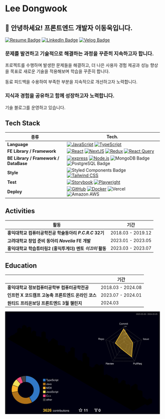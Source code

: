 # Lee Dongwook

## 👋 안녕하세요! 프론트엔드 개발자 이동욱입니다.

[![Resume Badge](https://img.shields.io/badge/notion-D3D3D3?style=flat&logo=notion&logoColor=white)](https://zigzag-citrus-12b.notion.site/cd0f3792573b4f45bfb94e4493be1adf)
[![LinkedIn Badge](http://img.shields.io/badge/-LinkedIn-0072b1?style=flat&logo=linkedin&link=https://www.linkedin.com/in/dong-wook-lee-1095112a0/)](https://www.linkedin.com/in/dong-wook-lee-1095112a0/)
[![Velog Badge](http://img.shields.io/badge/-Velog-20c997?style=flat-square&logo=velog&logoColor=white&link=https://velog.io/@dlehddnr99/)](https://velog.io/@dlehddnr99/)

### 문제를 발견하고 기술적으로 해결하는 과정을 꾸준히 지속하고자 합니다.
프로젝트를 수행하며 발생한 문제들을 해결하고, 더 나은 사용자 경험 제공과 성능 향상을 목표로 새로운 기술을 적용해보며 학습을 꾸준히 합니다.   

동료 피드백을 수용하여 부족한 부분을 지속적으로 개선하고자 노력합니다.

### 지식과 경험을 공유하고 함께 성장하고자 노력합니다.
기술 블로그를 운영하고 있습니다.



## Tech Stack

|            종류                           |      Tech.            |
|-------------------------------------------|-------------------------|
| **Language** | [![JavaScript](https://img.shields.io/badge/JavaScript-%23F7DF1E?style=flat&logo=javascript&logoColor=black)](https://developer.mozilla.org/en-US/docs/Web/JavaScript) [![TypeScript](https://img.shields.io/badge/TypeScript-%233178C6?style=flat&logo=typescript&logoColor=white)](https://www.typescriptlang.org/)|
| **FE Library / Framework** | [![React](https://img.shields.io/badge/React-%2361DAFB?style=flat&logo=react&logoColor=white)](https://reactjs.org/) [![NextJS](https://img.shields.io/badge/Next.js-%23000000?style=flat&logo=next.js&logoColor=white)](https://nextjs.org/) [![Redux](https://img.shields.io/badge/Redux-%23764ABC?style=flat&logo=redux&logoColor=white)](https://redux.js.org/) [![React Query](https://img.shields.io/badge/React_Query-%2385d0d3?style=flat&logo=react-query&logoColor=white)](https://react-query.tanstack.com/)      |
| **BE Library / Framework / DataBase** | [![express](https://img.shields.io/badge/express-green?style=flat&logo=express&logoColor=white)](https://www.npmjs.com/package/express) [![Node.js](https://img.shields.io/badge/Node.js-43853D?style=flat&logo=node.js&logoColor=white)](https://nodejs.org/) ![MongoDB Badge](https://img.shields.io/badge/MongoDB-47A248?style=flat-square&logo=MongoDB&logoColor=white) ![PostgreSQL Badge](https://img.shields.io/badge/PostgreSQL-336791?style=flat-square&logo=PostgreSQL&logoColor=white)
| **Style** |![Styled Components Badge](https://img.shields.io/badge/styled%20components-DB7093?style=flat-square&logo=styled-components&logoColor=white) [![Tailwind CSS](https://img.shields.io/badge/Tailwind_CSS-%231a202c?style=flat&logo=tailwind-css&logoColor=white)](https://tailwindcss.com/)      |
| **Test** | [![Storybook](https://img.shields.io/badge/Storybook-%23FF4785?style=flat&logo=storybook&logoColor=white)](https://storybook.js.org/) [![Playwright](https://img.shields.io/badge/Playwright-%231099FF?style=flat&logo=playwright&logoColor=white)](https://playwright.dev/)   |
| **Deploy** |[![GitHub](https://img.shields.io/badge/GitHub_Action-181717?style=flat-square&logo=github&logoColor=white)](https://github.com/) [![Docker](https://img.shields.io/badge/Docker-%232496ED?style=flat&logo=docker&logoColor=white)](https://www.docker.com/) ![Vercel](https://img.shields.io/badge/Vercel-000000?style=flat-square&logo=Vercel&logoColor=white) ![Amazon AWS](https://img.shields.io/badge/Amazon%20AWS-232F3E?style=flat-square&logo=amazonaws&logoColor=white)


## Activities

| 활동                                      | 기간                    |
|-------------------------------------------|-------------------------|
| **홍익대학교 컴퓨터공학전공 학술동아리 _P.C.R.C_ 32기** | 2018.03 - 2019.12   |
| **고려대학교 창업 준비 동아리 _Novelia_ FE 개발** | 2023.01 - 2023.05        |
| **홍익대학교 학습튜터링2 (홍익투게더) 멘토 _이끄미_ 활동** | 2023.03 - 2023.07   |

## Education 

|                                      | 기간                    |
|-------------------------------------------|-------------------------|
| **홍익대학교 정보컴퓨터공학부 컴퓨터공학전공**    | 2018.03 - 2024.08 |
| **인프런 X 코드캠프 고농축 프론트엔드 온라인 코스** |  2023.07 - 2024.01 |
| **원티드 프리온보딩 프론트엔드 3월 챌린지**     | 2024.03           |





![](./profile-3d-contrib/profile-night-rainbow.svg)
